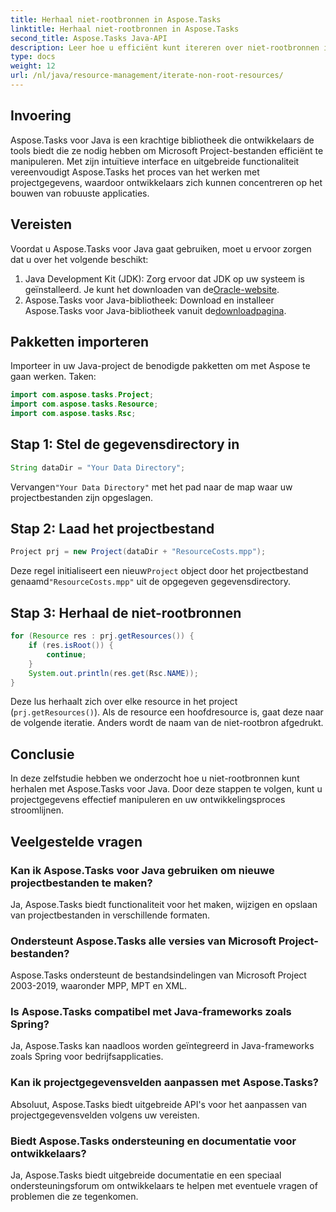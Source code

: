 ```yaml
---
title: Herhaal niet-rootbronnen in Aspose.Tasks
linktitle: Herhaal niet-rootbronnen in Aspose.Tasks
second_title: Aspose.Tasks Java-API
description: Leer hoe u efficiënt kunt itereren over niet-rootbronnen in Microsoft Project-bestanden met behulp van Aspose.Tasks voor Java. Verbeter uw ontwikkelingsproces.
type: docs
weight: 12
url: /nl/java/resource-management/iterate-non-root-resources/
---
```

## Invoering
Aspose.Tasks voor Java is een krachtige bibliotheek die ontwikkelaars de tools biedt die ze nodig hebben om Microsoft Project-bestanden efficiënt te manipuleren. Met zijn intuïtieve interface en uitgebreide functionaliteit vereenvoudigt Aspose.Tasks het proces van het werken met projectgegevens, waardoor ontwikkelaars zich kunnen concentreren op het bouwen van robuuste applicaties.
## Vereisten
Voordat u Aspose.Tasks voor Java gaat gebruiken, moet u ervoor zorgen dat u over het volgende beschikt:
1.  Java Development Kit (JDK): Zorg ervoor dat JDK op uw systeem is geïnstalleerd. Je kunt het downloaden van de[Oracle-website](https://www.oracle.com/java/technologies/javase-jdk11-downloads.html).
2. Aspose.Tasks voor Java-bibliotheek: Download en installeer Aspose.Tasks voor Java-bibliotheek vanuit de[downloadpagina](https://releases.aspose.com/tasks/java/).

## Pakketten importeren
Importeer in uw Java-project de benodigde pakketten om met Aspose te gaan werken. Taken:
```java
import com.aspose.tasks.Project;
import com.aspose.tasks.Resource;
import com.aspose.tasks.Rsc;
```

## Stap 1: Stel de gegevensdirectory in
```java
String dataDir = "Your Data Directory";
```
 Vervangen`"Your Data Directory"` met het pad naar de map waar uw projectbestanden zijn opgeslagen.
## Stap 2: Laad het projectbestand
```java
Project prj = new Project(dataDir + "ResourceCosts.mpp");
```
 Deze regel initialiseert een nieuw`Project` object door het projectbestand genaamd`"ResourceCosts.mpp"` uit de opgegeven gegevensdirectory.
## Stap 3: Herhaal de niet-rootbronnen
```java
for (Resource res : prj.getResources()) {
    if (res.isRoot()) {
        continue;
    }
    System.out.println(res.get(Rsc.NAME));
}
```
Deze lus herhaalt zich over elke resource in het project (`prj.getResources()`). Als de resource een hoofdresource is, gaat deze naar de volgende iteratie. Anders wordt de naam van de niet-rootbron afgedrukt.

## Conclusie
In deze zelfstudie hebben we onderzocht hoe u niet-rootbronnen kunt herhalen met Aspose.Tasks voor Java. Door deze stappen te volgen, kunt u projectgegevens effectief manipuleren en uw ontwikkelingsproces stroomlijnen.
## Veelgestelde vragen
### Kan ik Aspose.Tasks voor Java gebruiken om nieuwe projectbestanden te maken?
Ja, Aspose.Tasks biedt functionaliteit voor het maken, wijzigen en opslaan van projectbestanden in verschillende formaten.
### Ondersteunt Aspose.Tasks alle versies van Microsoft Project-bestanden?
Aspose.Tasks ondersteunt de bestandsindelingen van Microsoft Project 2003-2019, waaronder MPP, MPT en XML.
### Is Aspose.Tasks compatibel met Java-frameworks zoals Spring?
Ja, Aspose.Tasks kan naadloos worden geïntegreerd in Java-frameworks zoals Spring voor bedrijfsapplicaties.
### Kan ik projectgegevensvelden aanpassen met Aspose.Tasks?
Absoluut, Aspose.Tasks biedt uitgebreide API's voor het aanpassen van projectgegevensvelden volgens uw vereisten.
### Biedt Aspose.Tasks ondersteuning en documentatie voor ontwikkelaars?
Ja, Aspose.Tasks biedt uitgebreide documentatie en een speciaal ondersteuningsforum om ontwikkelaars te helpen met eventuele vragen of problemen die ze tegenkomen.